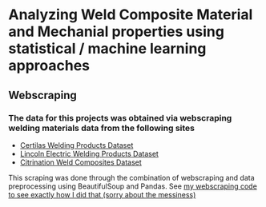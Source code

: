 # Analyzing Weld Composite Material and Mechanial properties using statistical / machine learning approaches

## Webscraping

### The data for this projects was obtained via webscraping welding materials data from the following sites

- [Certilas Welding Products Dataset](https://certilas.nl/en/catalogue)
- [Lincoln Electric Welding Products Dataset](https://www.lincolnelectric.com/en-us/consumables/Pages/consumables.aspx)
- [Citrination Weld Composites Dataset](https://citrination.com/datasets/114194/show_search?searchMatchOption=fuzzyMatch)

This scraping was done through the combination of webscraping and data preprocessing using BeautifulSoup and Pandas. See [my webscraping code to see exactly how I did that (sorry about the messiness)]()
